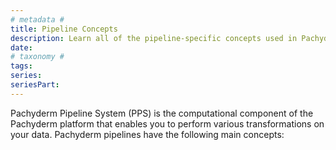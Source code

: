 ```yaml
---
# metadata # 
title: Pipeline Concepts
description: Learn all of the pipeline-specific concepts used in Pachyderm.
date: 
# taxonomy #
tags: 
series:
seriesPart:
--- 
```



Pachyderm Pipeline System (PPS) is the computational
component of the Pachyderm platform that enables you to
perform various transformations on your data. Pachyderm
pipelines have the following main concepts:

